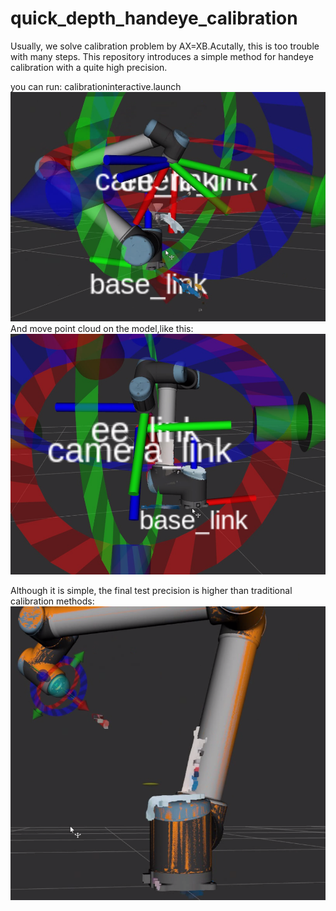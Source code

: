 # quick_depth_handeye_calibration
Usually, we solve calibration problem by AX=XB.Acutally, this is too trouble with many steps. This repository introduces a simple method for handeye calibration with a quite high precision.


you can run:
calibrationinteractive.launch
 ![image](https://github.com/pyni/quick_depth_handeye_calibration/blob/main/img/Screenshot%20from%202021-04-08%2016-08-20.png) 
And move point cloud on the model,like this:
 ![image](https://github.com/pyni/quick_depth_handeye_calibration/blob/main/img/Screenshot%20from%202021-04-08%2016-08-37.png) 


Although it is simple, the final test precision is higher than traditional calibration methods:
 ![image](https://github.com/pyni/quick_depth_handeye_calibration/blob/main/img/Screenshot%20from%202021-04-08%2016-07-57.png) 

